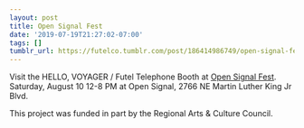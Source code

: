 ```yaml
---
layout: post
title: Open Signal Fest
date: '2019-07-19T21:27:02-07:00'
tags: []
tumblr_url: https://futelco.tumblr.com/post/186414986749/open-signal-fest
---
```

Visit the HELLO, VOYAGER / Futel Telephone Booth at [Open Signal Fest](https://www.opensignalpdx.org/calendar/event/4287). Saturday, August 10 12-8 PM at Open Signal, 2766 NE Martin Luther King Jr Blvd.

This project was funded in part by the Regional Arts & Culture Council.

